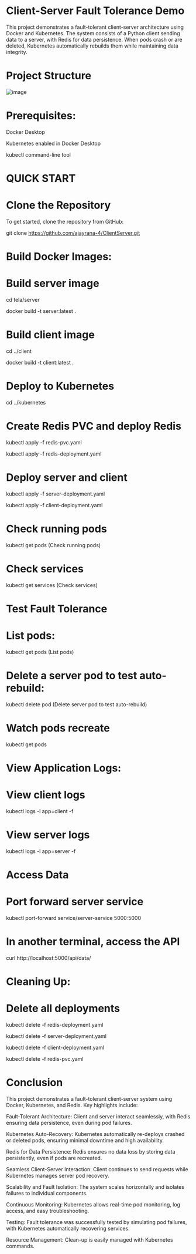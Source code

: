 # Client-Server Fault Tolerance Demo

This project demonstrates a fault-tolerant client-server architecture using Docker and Kubernetes. The system consists of a Python client sending data to a server, with Redis for data persistence. When pods crash or are deleted, Kubernetes automatically rebuilds them while maintaining data integrity.

# Project Structure

![image](https://github.com/user-attachments/assets/e34f3f91-4e3d-4410-9673-189ccbf05131)


# Prerequisites:

  Docker Desktop
  
  Kubernetes enabled in Docker Desktop
  
  kubectl command-line tool
  

# QUICK START

# Clone the Repository

To get started, clone the repository from GitHub:

git clone https://github.com/ajayrana-4/ClientServer.git


# Build Docker Images:

# Build server image
  cd tela/server
  
  docker build -t server:latest . 

# Build client image
  cd ../client
  
  docker build -t client:latest . 

# Deploy to Kubernetes

  cd ../kubernetes

# Create Redis PVC and deploy Redis

  kubectl apply -f redis-pvc.yaml
  
  kubectl apply -f redis-deployment.yaml

# Deploy server and client

  kubectl apply -f server-deployment.yaml
  
  kubectl apply -f client-deployment.yaml

  

# Check running pods

kubectl get pods (Check running pods)

# Check services
kubectl get services  (Check services)


# Test Fault Tolerance

# List pods:
kubectl get pods (List pods)

# Delete a server pod to test auto-rebuild:
kubectl delete pod <server-pod-name> (Delete server pod to test auto-rebuild)

# Watch pods recreate
kubectl get pods 

# View Application Logs:

# View client logs
kubectl logs -l app=client -f 
# View server logs
kubectl logs -l app=server -f 

# Access Data

# Port forward server service
kubectl port-forward service/server-service 5000:5000 

# In another terminal, access the API
curl http://localhost:5000/api/data/<key> 

# Cleaning Up:

# Delete all deployments
kubectl delete -f redis-deployment.yaml

kubectl delete -f server-deployment.yaml

kubectl delete -f client-deployment.yaml

kubectl delete -f redis-pvc.yaml

# Conclusion

This project demonstrates a fault-tolerant client-server system using Docker, Kubernetes, and Redis. Key highlights include:

  Fault-Tolerant Architecture: Client and server interact seamlessly, with Redis ensuring data persistence, even during pod failures.
  
  Kubernetes Auto-Recovery: Kubernetes automatically re-deploys crashed or deleted pods, ensuring minimal downtime and high availability.
  
  Redis for Data Persistence: Redis ensures no data loss by storing data persistently, even if pods are recreated.
  
  Seamless Client-Server Interaction: Client continues to send requests while Kubernetes manages server pod recovery.
  
  Scalability and Fault Isolation: The system scales horizontally and isolates failures to individual components.
  
  Continuous Monitoring: Kubernetes allows real-time pod monitoring, log access, and easy troubleshooting.
  
  Testing: Fault tolerance was successfully tested by simulating pod failures, with Kubernetes automatically recovering services.
  
  Resource Management: Clean-up is easily managed with Kubernetes commands.
